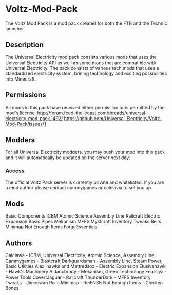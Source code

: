 Voltz-Mod-Pack
==============

The Voltz Mod Pack is a mod pack created for both the FTB and the Technic launcher.

## Description
The Universal Electricity mod pack consists various mods that uses the Universal Electricity API as well as some mods that are compatible with Universal Electricity. The pack consists of various tech mods that uses a standardized electricity system, brining technology and exciting possibilities into Minecraft.

## Permissions
All mods in this pack have received either permission or is permitted by the mod's license.
http://forum.feed-the-beast.com/threads/universal-electricity-mod-pack.1492/
https://github.com/Universal-Electricity/Voltz-Mod-Pack/issues/1

## Modders
For all Universal Electricity modders, you may push your mod into this pack and it will automatically be updated on the server next day.

### Access
The official Voltz Pack server is currently private and whitelisted. if you are a mod author please contact cammygames or calclavia to set you up

## Mods
Basic Components
ICBM
Atomic Science
Assembly Line
Railcraft
Electric Expansion
Basic Pipes
Mekanism
MFFS
Mystcraft
Inventory Tweaks
Rei's Minimap
Not Enough Items
ForgeEssentials

## Authors
Calclavia - ICBM, Universal Electricity, Atomic Science, Assembly Line
Cammygames - Blastcraft
Darkguardsman - Assembly Line, Steam Power, Basic Utilities
Alex_hawks and Mattredsox - Electric Expansion
Elusivehawk - Hawk's Machinery
Aidancbrady - Mekanism, Green Technology
Eearslya - Power Tools
CovertJaguar - Railcraft
ThunderDark - MFFS
Inventory Tweaks - Jimeowan
Rei's Minimap - ReiFNSK
Not Enough Items - Chicken Bones